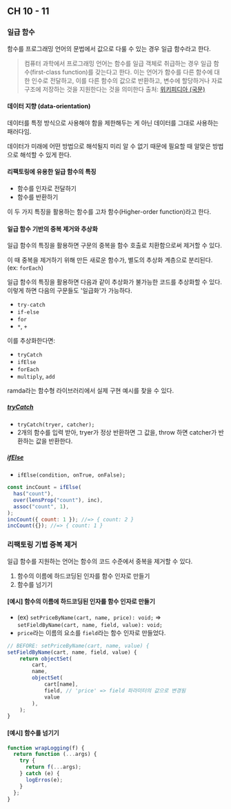 ## CH 10 - 11

### 일급 함수

함수를 프로그래밍 언어의 문법에서 값으로 다룰 수 있는 경우 일급 함수라고 한다.

> 컴퓨터 과학에서 프로그래밍 언어는 함수를 일급 객체로 취급하는 경우 일급 함수(first-class function)를 갖는다고 한다. 이는 언어가 함수를 다른 함수에 대한 인수로 전달하고, 이를 다른 함수의 값으로 반환하고, 변수에 할당하거나 자료 구조에 저장하는 것을 지원한다는 것을 의미한다
> 출처: [위키피디아 (국문)](https://ko.wikipedia.org/wiki/%EC%9D%BC%EA%B8%89_%ED%95%A8%EC%88%98)

#### 데이터 지향 (data-orientation)

데이터를 특정 방식으로 사용해야 함을 제한해두는 게 아닌 데이터를 그대로 사용하는 패러다임.

데이터가 미래에 어떤 방법으로 해석될지 미리 알 수 없기 때문에 필요할 때 알맞은 방법으로 해석할 수 있게 한다.

#### 리팩토링에 유용한 일급 함수의 특징

- 함수를 인자로 전달하기
- 함수를 반환하기

이 두 가지 특징을 활용하는 함수를 고차 함수(Higher-order function)라고 한다.

#### 일급 함수 기반의 중복 제거와 추상화

일급 함수의 특징을 활용하면 구문의 중복을 함수 호출로 치환함으로써 제거할 수 있다.

이 때 중복을 제거하기 위해 만든 새로운 함수가, 별도의 추상화 계층으로 분리된다. (ex: `forEach`)

일급 함수의 특징을 활용하면 다음과 같이 추상화가 불가능한 코드를 추상화할 수 있다. 이렇게 하면 다음의 구문들도 '일급화'가 가능하다.

- `try-catch`
- `if-else`
- `for`
- `*`, `+`

이를 추상화한다면:

- `tryCatch`
- `ifElse`
- `forEach`
- `multiply`, `add`

ramda라는 함수형 라이브러리에서 실제 구현 예시를 찾을 수 있다.

##### [tryCatch](https://ramdajs.com/docs/#tryCatch)

- `tryCatch(tryer, catcher);`
- 2개의 함수를 입력 받아, tryer가 정상 반환하면 그 값을, throw 하면 catcher가 반환하는 값을 반환한다.

##### [ifElse](https://ramdajs.com/docs/#ifElse)

- `ifElse(condition, onTrue, onFalse);`

```js
const incCount = ifElse(
  has("count"),
  over(lensProp("count"), inc),
  assoc("count", 1),
);
incCount({ count: 1 }); //=> { count: 2 }
incCount({}); //=> { count: 1 }
```

### 리팩토링 기법 중복 제거

일급 함수를 지원하는 언어는 함수의 코드 수준에서 중복을 제거할 수 있다.

1. 함수의 이름에 하드코딩된 인자를 함수 인자로 만들기
2. 함수를 넘기기

#### [예시] 함수의 이름에 하드코딩된 인자를 함수 인자로 만들기

- (ex) `setPriceByName(cart, name, price): void;` => `setFieldByName(cart, name, field, value): void;`
- `price`라는 이름의 요소를 `field`라는 함수 인자로 만들었다.

```js
// BEFORE: setPriceByName(cart, name, value) {
setFieldByName(cart, name, field, value) {
    return objectSet(
        cart,
        name,
        objectSet(
            cart[name],
            field, // 'price' => field 파라미터의 값으로 변경됨
            value
        ),
    );
}

```

#### [예시] 함수를 넘기기

```js
function wrapLogging(f) {
  return function (...args) {
    try {
      return f(...args);
    } catch (e) {
      logErros(e);
    }
  };
}
```
